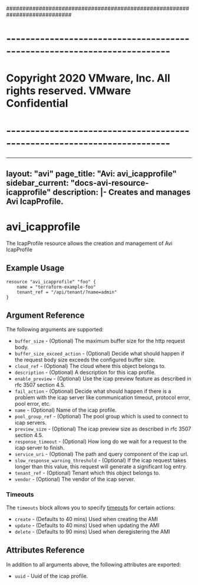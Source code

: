 ############################################################################
# ------------------------------------------------------------------------
# Copyright 2020 VMware, Inc.  All rights reserved. VMware Confidential
# ------------------------------------------------------------------------
###

---
layout: "avi"
page_title: "Avi: avi_icapprofile"
sidebar_current: "docs-avi-resource-icapprofile"
description: |-
  Creates and manages Avi IcapProfile.
---

# avi_icapprofile

The IcapProfile resource allows the creation and management of Avi IcapProfile

## Example Usage

```hcl
resource "avi_icapprofile" "foo" {
    name = "terraform-example-foo"
    tenant_ref = "/api/tenant/?name=admin"
}
```

## Argument Reference

The following arguments are supported:

* `buffer_size` - (Optional) The maximum buffer size for the http request body.
* `buffer_size_exceed_action` - (Optional) Decide what should happen if the request body size exceeds the configured buffer size.
* `cloud_ref` - (Optional) The cloud where this object belongs to.
* `description` - (Optional) A description for this icap profile.
* `enable_preview` - (Optional) Use the icap preview feature as described in rfc 3507 section 4.5.
* `fail_action` - (Optional) Decide what should happen if there is a problem with the icap server like communication timeout, protocol error, pool error, etc.
* `name` - (Optional) Name of the icap profile.
* `pool_group_ref` - (Optional) The pool group which is used to connect to icap servers.
* `preview_size` - (Optional) The icap preview size as described in rfc 3507 section 4.5.
* `response_timeout` - (Optional) How long do we wait for a request to the icap server to finish.
* `service_uri` - (Optional) The path and query component of the icap url.
* `slow_response_warning_threshold` - (Optional) If the icap request takes longer than this value, this request will generate a significant log entry.
* `tenant_ref` - (Optional) Tenant which this object belongs to.
* `vendor` - (Optional) The vendor of the icap server.


### Timeouts

The `timeouts` block allows you to specify [timeouts](https://www.terraform.io/docs/configuration/resources.html#timeouts) for certain actions:

* `create` - (Defaults to 40 mins) Used when creating the AMI
* `update` - (Defaults to 40 mins) Used when updating the AMI
* `delete` - (Defaults to 90 mins) Used when deregistering the AMI

## Attributes Reference

In addition to all arguments above, the following attributes are exported:

* `uuid` -  Uuid of the icap profile.

